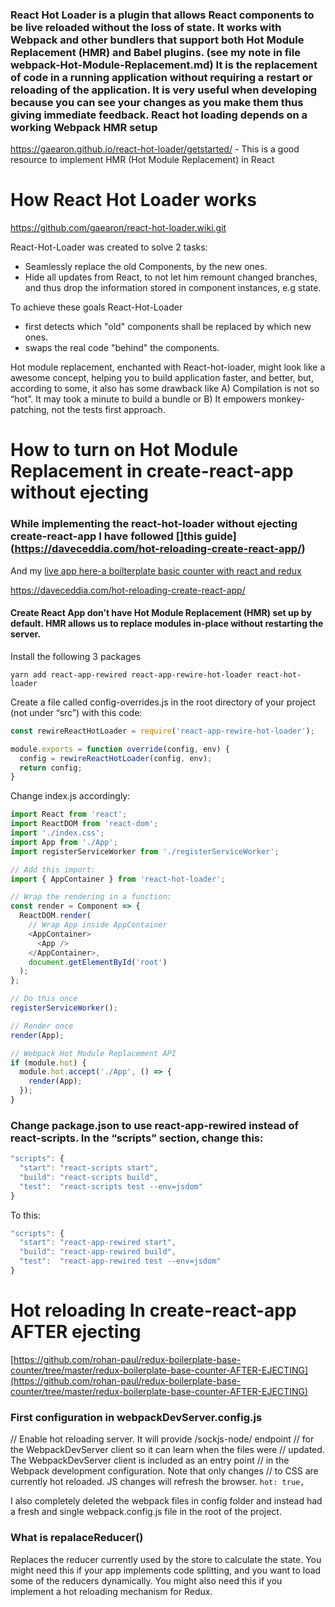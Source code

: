 ### React Hot Loader is a plugin that allows React components to be live reloaded without the loss of state. It works with Webpack and other bundlers that support both Hot Module Replacement (HMR) and Babel plugins. (see my note in file webpack-Hot-Module-Replacement.md) It is the replacement of code in a running application without requiring a restart or reloading of the application. It is very useful when developing because you can see your changes as you make them thus giving immediate feedback. React hot loading depends on a working Webpack HMR setup

https://gaearon.github.io/react-hot-loader/getstarted/  - This is a good resource to implement HMR (Hot Module Replacement) in React

# How React Hot Loader works

https://github.com/gaearon/react-hot-loader.wiki.git

React-Hot-Loader was created to solve 2 tasks:

- Seamlessly replace the old Components, by the new ones.
- Hide all updates from React, to not let him remount changed branches, and thus drop the information stored in component instances, e.g state.

To achieve these goals React-Hot-Loader

- first detects which "old" components shall be replaced by which new ones.
- swaps the real code "behind" the components.

Hot module replacement, enchanted with React-hot-loader, might look like a awesome concept, helping you to build application faster, and better, but, according to some, it also has some drawback like A) Compilation is not so “hot”. It may took a minute to build a bundle or B) It empowers monkey-patching, not the tests first approach.

# How to turn on Hot Module Replacement in create-react-app without ejecting

### While implementing the react-hot-loader without ejecting create-react-app I have followed []this guide](https://daveceddia.com/hot-reloading-create-react-app/)

And my [live app here-a boilterplate basic counter with react and redux](https://github.com/rohan-paul/redux-boilerplate-base-counter/tree/master/redux-boilerplate-base-counter-without-ejecting)

https://daveceddia.com/hot-reloading-create-react-app/

#### Create React App don’t have Hot Module Replacement (HMR) set up by default. HMR allows us to replace modules in-place without restarting the server.

Install the following 3 packages

``yarn add react-app-rewired react-app-rewire-hot-loader react-hot-loader``

Create a file called config-overrides.js in the root directory of your project (not under “src”) with this code:

```js
const rewireReactHotLoader = require('react-app-rewire-hot-loader');

module.exports = function override(config, env) {
  config = rewireReactHotLoader(config, env);
  return config;
}

```
Change index.js accordingly:

```js
import React from 'react';
import ReactDOM from 'react-dom';
import './index.css';
import App from './App';
import registerServiceWorker from './registerServiceWorker';

// Add this import:
import { AppContainer } from 'react-hot-loader';

// Wrap the rendering in a function:
const render = Component => {
  ReactDOM.render(
    // Wrap App inside AppContainer
    <AppContainer>
      <App />
    </AppContainer>,
    document.getElementById('root')
  );
};

// Do this once
registerServiceWorker();

// Render once
render(App);

// Webpack Hot Module Replacement API
if (module.hot) {
  module.hot.accept('./App', () => {
    render(App);
  });
}
```

### Change package.json to use react-app-rewired instead of react-scripts. In the “scripts” section, change this:

```js
"scripts": {
  "start": "react-scripts start",
  "build": "react-scripts build",
  "test":  "react-scripts test --env=jsdom"
}
```

To this:

```js
"scripts": {
  "start": "react-app-rewired start",
  "build": "react-app-rewired build",
  "test":  "react-app-rewired test --env=jsdom"
}
```


# Hot reloading In create-react-app AFTER ejecting

[https://github.com/rohan-paul/redux-boilerplate-base-counter/tree/master/redux-boilerplate-base-counter-AFTER-EJECTING](https://github.com/rohan-paul/redux-boilerplate-base-counter/tree/master/redux-boilerplate-base-counter-AFTER-EJECTING)

### First configuration in webpackDevServer.config.js

// Enable hot reloading server. It will provide /sockjs-node/ endpoint
// for the WebpackDevServer client so it can learn when the files were
// updated. The WebpackDevServer client is included as an entry point
// in the Webpack development configuration. Note that only changes
// to CSS are currently hot reloaded. JS changes will refresh the browser.
``hot: true,``

I also completely deleted the webpack files in config folder and instead had a fresh and single webpack.config.js file in the root of the project.

### What is repalaceReducer()

Replaces the reducer currently used by the store to calculate the state. You might need this if your app implements code splitting, and you want to load some of the reducers dynamically. You might also need this if you implement a hot reloading mechanism for Redux.